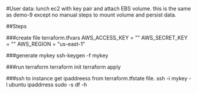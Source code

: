 #User data: lunch ec2 with key pair and attach EBS volume.
this is the same as demo-9 except no manual steps to mount volume and persist data.

##Steps

###create file terraform.tfvars
AWS_ACCESS_KEY = ""
AWS_SECRET_KEY = ""
AWS_REGION = "us-east-1"

###generate mykey
ssh-keygen -f mykey


###run terraform
terraform init
terraform apply


###ssh to instance
get ipaddreess from terraform.tfstate file.
ssh -i mykey -l ubuntu ipaddrress
sudo -s
df -h

